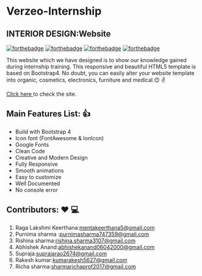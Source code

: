# Verzeo-Internship
## INTERIOR DESIGN:Website

[![forthebadge](https://forthebadge.com/images/badges/built-by-developers.svg)](https://forthebadge.com)
[![forthebadge](https://forthebadge.com/images/badges/built-with-love.svg)](https://forthebadge.com)
[![forthebadge](https://forthebadge.com/images/badges/uses-git.svg)](https://forthebadge.com)
[![forthebadge](https://forthebadge.com/images/badges/makes-people-smile.svg)](https://forthebadge.com)


This website which we have designed is to show our knowledge gained during  internship training.
This responsive and beautiful HTML5 template is based on Bootstrap4. No doubt, you can easily alter your website template into organic, cosmetics, electronics, furniture and medical.:blush: :v:

[ Click here ](https://purnima143.github.io/Verzeo-interiordesign/) to check the site.



## Main Features List: :+1:
* Build with Bootstrap 4
* Icon font (FontAwesome & IonIcon)
* Google Fonts
* Clean Code
* Creative and Modern Design
* Fully Responsive
* Smooth animations
* Easy to customize
* Well Documented
* No console error


## Contributors: :heart: :computer:
1. Raga Lakshmi Keerthana:mentakeerthana5@gmail.com
2. Purnima sharma :purnimasharma747359@gmail.com
3. Rishina sharma:rishina.sharma3107@gmail.com
4. Abhishek Anand:abhishekanand06042000@gmail.com
5. Supraja:suprajarao2674@gmail.com
6. Rakesh kumar:kumarakesh5627@gmail.com
7. Richa sharma:sharmarichaprof2017@gmail.com


